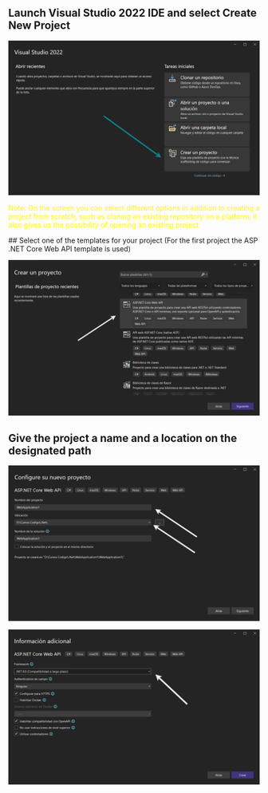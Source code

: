 ## Launch Visual Studio 2022 IDE and select Create New Project

![window VS code](../assets/First_Steps/VSComunityFirstScreen.png)

<p style="color:yellow">Note: On the screen you can select different options in addition to creating a project from scratch, such as cloning an existing repository on a platform, it also gives us the possibility of opening an existing project.</p>
## Select one of the templates for your project (For the first project the ASP .NET Core Web API template is used)

![window VS code](../assets/First_Steps/VSComunityFirstTemplate.png)


## Give the project a name and a location on the designated path
![window VS code](../assets/First_Steps/VSComunityCreateProyect.png)

![window VS code](../assets/First_Steps/VSComunityVersion.png)



